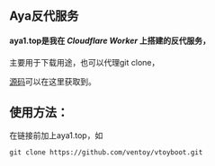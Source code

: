## **Aya反代服务**

#### aya1.top是我在 *Cloudflare Worker* 上搭建的反代服务，

主要用于下载用途，也可以代理git clone，

[源码](https://gitlab.com/NickCao/experiments/-/blob/master/workers/r.js)可以在这里获取到。

## 使用方法：

在链接前加上aya1.top，如

`git clone https://github.com/ventoy/vtoyboot.git`